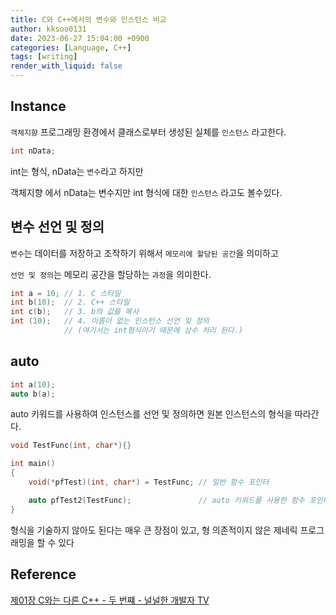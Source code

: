 ```yaml
---
title: C와 C++에서의 변수와 인스턴스 비교
author: kksoo0131
date: 2023-06-27 15:04:00 +0900
categories: [Language, C++]
tags: [writing]
render_with_liquid: false
---
```


## Instance
`객체지향` 프로그래밍 환경에서 클래스로부터 생성된 실체를 `인스턴스` 라고한다.

```cpp
int nData;
```
int는 형식, nData는 `변수`라고 하지만

객체지향 에서 nData는 변수지만 int 형식에 대한 `인스턴스` 라고도 볼수있다.


## 변수 선언 및 정의
`변수`는 데이터를 저장하고 조작하기 위해서 `메모리에 할당된 공간`을 의미하고

`선언 및 정의`는 메모리 공간을 할당하는 `과정`을 의미한다.

```cpp
int a = 10; // 1. C 스타일
int b(10);  // 2. C++ 스타일
int c(b);   // 3. b의 값를 복사
int (10);   // 4. 이름이 없는 인스턴스 선언 및 정의 
            // (여기서는 int형식이기 때문에 상수 처리 된다.)
```

## auto
```cpp
int a(10);
auto b(a);
```
auto 키워드를 사용하여 인스턴스를 선언 및 정의하면 원본 인스턴스의 형식을 따라간다.

```cpp
void TestFunc(int, char*){}

int main()
{
    void(*pfTest)(int, char*) = TestFunc; // 일반 함수 포인터

    auto pfTest2(TestFunc);               // auto 키워드를 사용한 함수 포인터
}
```
형식을 기술하지 않아도 된다는 매우 큰 장점이 있고, 형 의존적이지 않은 제네릭 프로그래밍을 할 수 있다

## Reference
[제01장 C와는 다른 C++ - 두 번쨰 - 널널한 개발자 TV](https://www.youtube.com/watch?v=kq6b5zBkQ28)
